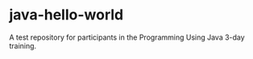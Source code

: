 # java-hello-world
A test repository for participants in the Programming Using Java 3-day training.
